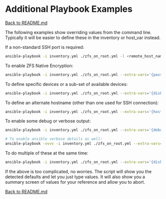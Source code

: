 # Additional Playbook Examples

[Back to README.md](../README.md)

The following examples show overriding values from the command line. Typically it will be easier to define these in the inventory or host_var instead.

If a non-standard SSH port is required:

```bash
ansible-playbook -i inventory.yml ./zfs_on_root.yml -l <remote_host_name> -e "ansible_port=22"
```

To enable ZFS Native Encryption:

```bash
ansible-playbook -i inventory.yml ./zfs_on_root.yml --extra-vars='{passphrase: "mySecr3tPa55"}' -l <remote_host_name>
```

To define specific devices or a sub-set of available devices:

```bash
ansible-playbook -i inventory.yml ./zfs_on_root.yml --extra-vars='{disk_devices: [sda, sdb]}' -l <remote_host_name>
```

To define an alternate hostname (other than one used for SSH connection):

```bash
ansible-playbook -i inventory.yml ./zfs_on_root.yml --extra-vars='{host_name: testlinux}' -l <remote_host_name>
```

To enable some debug or verbose output:

```bash
ansible-playbook -i inventory.yml ./zfs_on_root.yml --extra-vars='{debug: on}' -l <remote_host_name>

# To enable ansible verbose details as well:
ansible-playbook -vvvv -i inventory.yml ./zfs_on_root.yml --extra-vars='{debug: on}' -l <remote_host_name>
```

To do multiple of these at the same time:

```bash
ansible-playbook -i inventory.yml ./zfs_on_root.yml --extra-vars='{disk_devices: [sda, sdb], host_name: testlinux, passphrase: "mySecr3tPa55"}' -l <remote_host_name>
```

If the above is too complicated, no worries.  The script will show you the detected defaults and let you just type values.  It will also show you a summary screen of values for your reference and allow you to abort.

[Back to README.md](../README.md)
